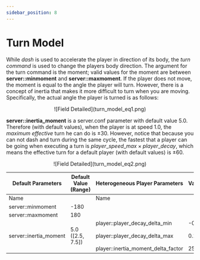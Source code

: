 ```yaml
---
sidebar_position: 8
---
```


# Turn Model

While *dash* is used to accelerate the player in direction of its
body, the *turn command* is used to change the players body direction.
The argument for the turn command is the moment; valid values for the
moment are between **server::minmoment** and **server::maxmoment**.
If the player does not move, the moment is equal to the angle the
player will turn. However, there is a concept of inertia that makes it
more difficult to turn when you are moving.
Specifically, the actual angle the player is turned is as follows:

<div align="center">
  ![Field Detailed](turn_model_eq1.png)
</div>

**server::inertia_moment** is a server.conf parameter with default
value 5.0.
Therefore (with default values), when the player is at speed 1.0, the
*maximum effective* turn he can do is $\pm30$.
However, notice that because you can not dash and turn during the same
cycle, the fastest that a player can be going when executing a turn is
$player\_speed\_max \times player\_decay$, which means the effective turn for a default player
(with default values) is $\pm60$.

<div align="center">
  ![Field Detailed](turn_model_eq2.png)
</div>

| Default Parameters        | Default Value (Range) | Heterogeneous Player Parameters     | Value |
|--------------------------|-----------------------|-------------------------------------|-------|
| Name                     |                       | Name                                |       |
| server::minmoment        | -180                  |                                     |       |
| server::maxmoment        | 180                   |                                     |       |
| server::inertia_moment   | 5.0 ([2.5, 7.5])     | player::player_decay_delta_min<br></br>player::player_decay_delta_max <br></br>player::inertia_moment_delta_factor      | -0.1<br></br>0.1<br></br>25 |


